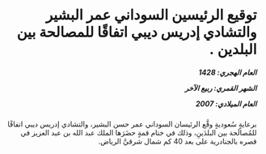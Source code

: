 <h1 dir="rtl">توقيع الرئيسين السوداني عمر البشير والتشادي إدريس ديبي اتفاقًا للمصالحة بين البلدين .</h1>

<h5 dir="rtl">العام الهجري:  1428

الشهر القمري: ربيع الآخر

العام الميلادي: 2007</h5>

<p dir="rtl">برعايةٍ سُعوديةٍ وقَّع الرئيسان السوداني عمر حسن البشير، والتشادي إدريس ديبي اتفاقًا للمُصالَحة بين البلدَينِ، وذلك في ختام قمةٍ حضَرَها الملك عبد الله بن عبد العزيز في قصره بالجنادرية على بعد 40 كم شمال شرقيَّ الرياض.</p></br>
